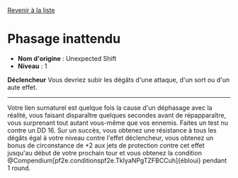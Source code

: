 [Revenir à la liste](..)

# Phasage inattendu

 * **Nom d'origine** : Unexpected Shift
 * **Niveau** : 1


<p><span id="ctl00_MainContent_DetailedOutput"><strong>Déclencheur</strong> Vous devriez subir les dégâts d'une attaque, d'un sort ou d'un aute effet.<br></span></p>
<hr>
<p>Votre lien surnaturel est quelque fois la cause d'un déphasage avec la réalité, vous faisant disparaître quelques secondes avant de répapparaître, vous surprenant tout autant vous-même que vos ennemis. Faites un test nu contre un DD 16. Sur un succès, vous obtenez une résistance à tous les dégâts égal à votre niveau contre l'effet déclencheur, vous obtenez un bonus de circonstance de +2 aux jets de protection contre cet effet jusqu'au début de votre prochain tour et vous obtenez la condition @Compendium[pf2e.conditionspf2e.TkIyaNPgTZFBCCuh]{ébloui} pendant 1 round.&nbsp;</p>